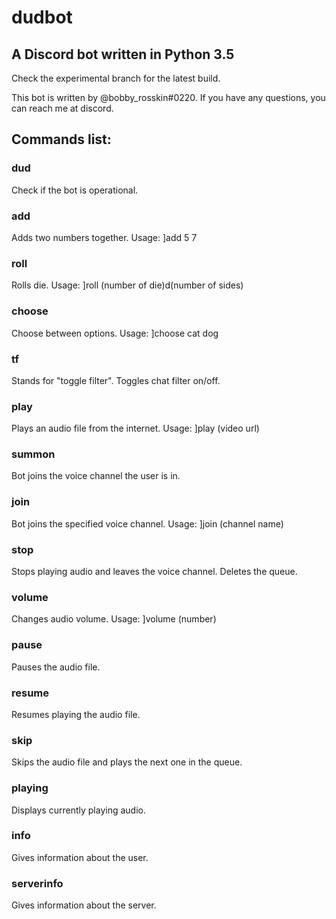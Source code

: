 # dudbot
## A Discord bot written in Python 3.5

Check the experimental branch for the latest build.

This bot is written by @bobby_rosskin#0220.
If you have any questions, you can reach me at discord.

## Commands list:

### dud
Check if the bot is operational.
### add
Adds two numbers together. Usage: ]add 5 7
### roll
Rolls die. Usage: ]roll (number of die)d(number of sides)
### choose
Choose between options. Usage: ]choose cat dog
### tf
Stands for "toggle filter". Toggles chat filter on/off.
### play
Plays an audio file from the internet. Usage: ]play (video url)
### summon
Bot joins the voice channel the user is in.
### join
Bot joins the specified voice channel. Usage: ]join (channel name)
### stop
Stops playing audio and leaves the voice channel. Deletes the queue.
### volume
Changes audio volume. Usage: ]volume (number)
### pause
Pauses the audio file.
### resume
Resumes playing the audio file.
### skip
Skips the audio file and plays the next one in the queue.
### playing
Displays currently playing audio.
### info
Gives information about the user.
### serverinfo
Gives information about the server.

